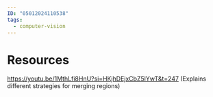 ```yaml
---
ID: "05012024110538"
tags:
  - computer-vision
---
```

# Resources
https://youtu.be/1MthLfi8HnU?si=HKjhDEjxCbZ5lYwT&t=247 (Explains different strategies for merging regions)